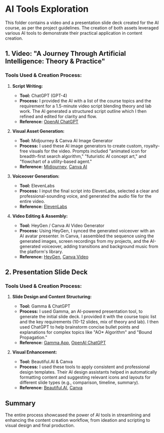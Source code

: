 # AI Tools Exploration

This folder contains a video and a presentation slide deck created for the AI course, as per the project guidelines. The creation of both assets leveraged various AI tools to demonstrate their practical application in content creation.

## 1. Video: "A Journey Through Artificial Intelligence: Theory & Practice"

### Tools Used & Creation Process:

1.  **Script Writing:**
    *   **Tool:** ChatGPT (GPT-4)
    *   **Process:** I provided the AI with a list of the course topics and the requirement for a 1.5-minute video script blending theory and lab work. The AI generated a structured script outline which I then refined and edited for clarity and flow.
    *   **Reference:** [OpenAI ChatGPT](https://openai.com/chatgpt)

2.  **Visual Asset Generation:**
    *   **Tool:** Midjourney & Canva AI Image Generator
    *   **Process:** I used these AI image generators to create custom, royalty-free visuals for the video. Prompts included "animated icon for breadth-first search algorithm," "futuristic AI concept art," and "flowchart of a utility-based agent."
    *   **Reference:** [Midjourney](https://www.midjourney.com/), [Canva AI](https://www.canva.com/ai-image-generator/)

3.  **Voiceover Generation:**
    *   **Tool:** ElevenLabs
    *   **Process:** I input the final script into ElevenLabs, selected a clear and professional-sounding voice, and generated the audio file for the entire video.
    *   **Reference:** [ElevenLabs](https://elevenlabs.io/)

4.  **Video Editing & Assembly:**
    *   **Tool:** HeyGen / Canva AI Video Generator
    *   **Process:** Using HeyGen, I synced the generated voiceover with an AI avatar presenter. In Canva, I assembled the sequence using the generated images, screen recordings from my projects, and the AI-generated voiceover, adding transitions and background music from the platform's library.
    *   **Reference:** [HeyGen](https://www.heygen.com/), [Canva Video](https://www.canva.com/videos/)

## 2. Presentation Slide Deck

### Tools Used & Creation Process:

1.  **Slide Design and Content Structuring:**
    *   **Tool:** Gamma & ChatGPT
    *   **Process:** I used Gamma, an AI-powered presentation tool, to generate the initial slide deck. I provided it with the course topic list and the key requirements (10-12 slides, mix of theory and lab). I then used ChatGPT to help brainstorm concise bullet points and explanations for complex topics like "AO* Algorithm" and "Bound Propagation."
    *   **Reference:** [Gamma App](https://gamma.app/), [OpenAI ChatGPT](https://openai.com/chatgpt)

2.  **Visual Enhancement:**
    *   **Tool:** Beautiful.AI & Canva
    *   **Process:** I used these tools to apply consistent and professional design templates. Their AI design assistants helped in automatically formatting content and suggesting relevant icons and layouts for different slide types (e.g., comparison, timeline, summary).
    *   **Reference:** [Beautiful.AI](https://www.beautiful.ai/), [Canva](https://www.canva.com/)

## Summary

The entire process showcased the power of AI tools in streamlining and enhancing the content creation workflow, from ideation and scripting to visual design and final production.
